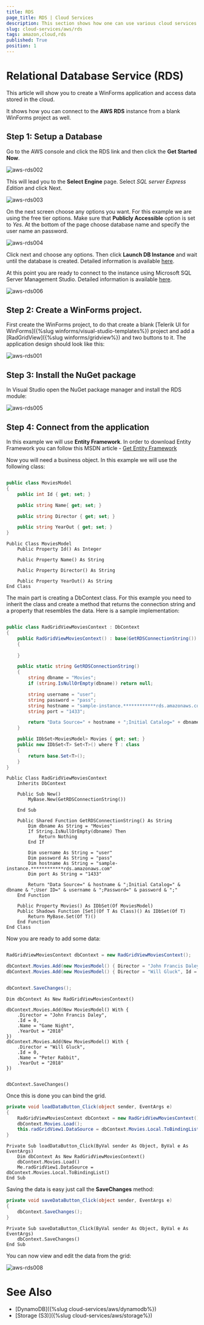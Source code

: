 ```yaml
---
title: RDS 
page_title: RDS | Cloud Services
description: This section shows how one can use various cloud services like GoogleCloud, AWS, and Azure with the Telerik UI For Winforms suite.
slug: cloud-services/aws/rds
tags: amazon,cloud,rds
published: True
position: 1
---
```


# Relational Database Service (RDS)

This article will show you to create a WinForms application and access data stored in the cloud. 

It shows how you can connect to the __AWS RDS__ instance from a blank WinForms project as well. 

## Step 1: Setup a Database

Go to the AWS console and click the RDS link and then click the __Get Started Now__. 

![aws-rds002](images/aws-rds002.png)

This will lead you to the **Select Engine** page. Select *SQL server Express Edition* and click Next. 

![aws-rds003](images/aws-rds003.png)

On the next screen choose any options you want. For this example we are using the free tier options. Make sure that **Publicly Accessible** option is set to *Yes*.  At the bottom of the page choose database name and specify the user name an password.

![aws-rds004](images/aws-rds004.png)

Click next and choose any options. Then click __Launch DB Instance__ and wait until the database is created. Detailed information is available [here](https://docs.aws.amazon.com/AmazonRDS/latest/UserGuide/CHAP_GettingStarted.CreatingConnecting.SQLServer.html).


At this point you are ready to connect to the instance using Microsoft SQL Server Management Studio. Detailed information is available [here](https://docs.aws.amazon.com/AmazonRDS/latest/UserGuide/USER_ConnectToMicrosoftSQLServerInstance.html). 

![aws-rds006](images/aws-rds006.png)


## Step 2: Create a WinForms project.

First create the WinForms project, to do that create a blank [Telerik UI for WinForms]({%slug winforms/visual-studio-templates%}) project and add a [RadGridView]({%slug winforms/gridview%}) and two buttons to it. The application design should look like this:

![aws-rds001](images/aws-rds001.png)

## Step 3: Install the NuGet package

In Visual Studio open the NuGet package manager and install the RDS module:

![aws-rds005](images/aws-rds005.png)

## Step 4: Connect from the application

In this example we will use __Entity Framework__. In order to download Entity Framework you can follow this MSDN article - [Get Entity Framework](https://msdn.microsoft.com/en-us/data/ee712906.aspx)  

Now you will need a business object. In this example we will use the following class:

````C#

public class MoviesModel
{
    public int Id { get; set; }

    public string Name{ get; set; }

    public string Director { get; set; }

    public string YearOut { get; set; }
}
````
````VB
Public Class MoviesModel
    Public Property Id() As Integer

    Public Property Name() As String

    Public Property Director() As String

    Public Property YearOut() As String
End Class
````

The main part is creating a DbContext class. For this example you need to inherit the class and create a method that returns the connection string and a property that resembles the data. Here is a sample implementation:

````C#

public class RadGridViewMoviesContext : DbContext
{
    public RadGridViewMoviesContext() : base(GetRDSConnectionString())
    {
       
    }

    public static string GetRDSConnectionString()
    {
        string dbname = "Movies";
        if (string.IsNullOrEmpty(dbname)) return null;

        string username = "user";
        string password = "pass";
        string hostname = "sample-instance.************rds.amazonaws.com";
        string port = "1433";

        return "Data Source=" + hostname + ";Initial Catalog=" + dbname + ";User ID=" + username + ";Password=" + password + ";";
    }

    public IDbSet<MoviesModel> Movies { get; set; }
    public new IDbSet<T> Set<T>() where T : class
    {
        return base.Set<T>();
    }
}

````
````VB.NET
Public Class RadGridViewMoviesContext
    Inherits DbContext

    Public Sub New()
        MyBase.New(GetRDSConnectionString())

    End Sub

    Public Shared Function GetRDSConnectionString() As String
        Dim dbname As String = "Movies"
        If String.IsNullOrEmpty(dbname) Then
            Return Nothing
        End If

        Dim username As String = "user"
        Dim password As String = "pass"
        Dim hostname As String = "sample-instance.************rds.amazonaws.com"
        Dim port As String = "1433"

        Return "Data Source=" & hostname & ";Initial Catalog=" & dbname & ";User ID=" & username & ";Password=" & password & ";"
    End Function

    Public Property Movies() As IDbSet(Of MoviesModel)
    Public Shadows Function [Set](Of T As Class)() As IDbSet(Of T)
        Return MyBase.Set(Of T)()
    End Function
End Class
````

Now you are ready to add some data:

````C#

RadGridViewMoviesContext dbContext = new RadGridViewMoviesContext();

dbContext.Movies.Add(new MoviesModel() { Director = "John Francis Daley", Id = 0, Name = "Game Night", YearOut = "2018" });
dbContext.Movies.Add(new MoviesModel() { Director = "Will Gluck", Id = 0, Name = "Peter Rabbit", YearOut = "2018" });


dbContext.SaveChanges();

````
````VB.NET
Dim dbContext As New RadGridViewMoviesContext()

dbContext.Movies.Add(New MoviesModel() With {
    .Director = "John Francis Daley",
    .Id = 0,
    .Name = "Game Night",
    .YearOut = "2018"
})
dbContext.Movies.Add(New MoviesModel() With {
    .Director = "Will Gluck",
    .Id = 0,
    .Name = "Peter Rabbit",
    .YearOut = "2018"
})


dbContext.SaveChanges()
````


Once this is done you can bind the grid.

````C#
private void loadDataButton_Click(object sender, EventArgs e)
{
    RadGridViewMoviesContext dbContext = new RadGridViewMoviesContext();
    dbContext.Movies.Load();
    this.radGridView1.DataSource = dbContext.Movies.Local.ToBindingList();
}

````
````VB.NET
Private Sub loadDataButton_Click(ByVal sender As Object, ByVal e As EventArgs)
    Dim dbContext As New RadGridViewMoviesContext()
    dbContext.Movies.Load()
    Me.radGridView1.DataSource = dbContext.Movies.Local.ToBindingList()
End Sub
````

Saving the data is easy just call the __SaveChanges__ method:

````C#
private void saveDataButton_Click(object sender, EventArgs e)
{
    dbContext.SaveChanges();
}
````
````VB.NET
Private Sub saveDataButton_Click(ByVal sender As Object, ByVal e As EventArgs)
    dbContext.SaveChanges()
End Sub
````

You can now view and edit the data from the grid:

![aws-rds008](images/aws-rds008.png)

# See Also

* [DynamoDB]({%slug cloud-services/aws/dynamodb%})
* [Storage (S3)]({%slug cloud-services/aws/storage%})